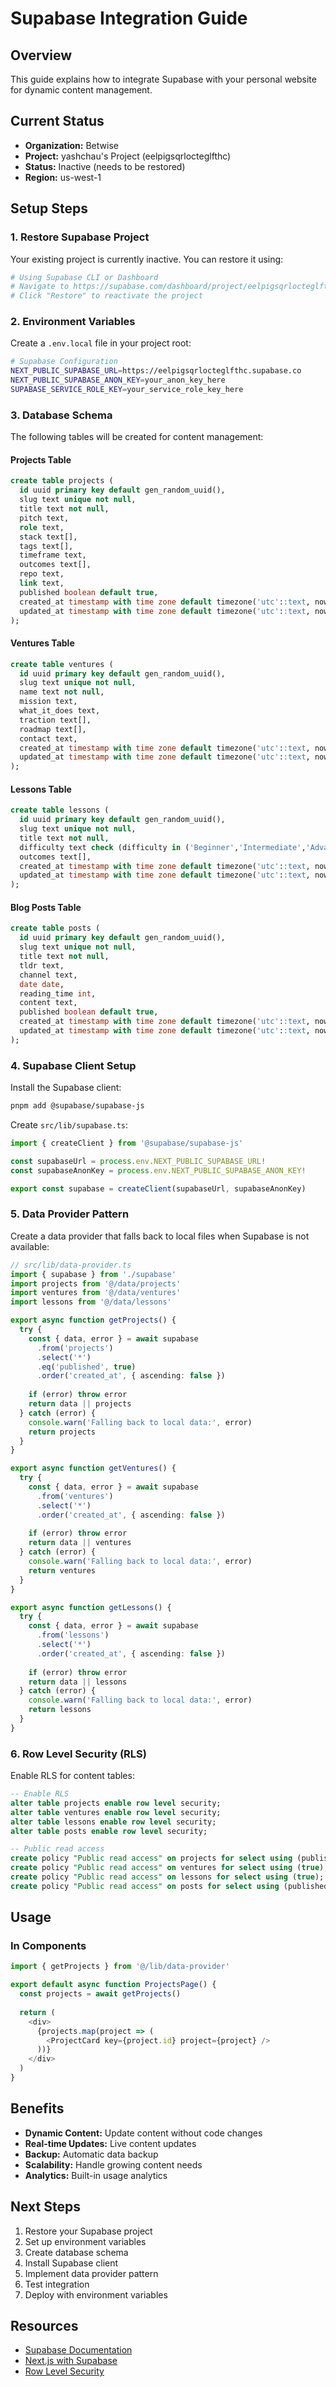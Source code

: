 # Supabase Integration Guide

## Overview
This guide explains how to integrate Supabase with your personal website for dynamic content management.

## Current Status
- **Organization:** Betwise
- **Project:** yashchau's Project (eelpigsqrlocteglfthc)
- **Status:** Inactive (needs to be restored)
- **Region:** us-west-1

## Setup Steps

### 1. Restore Supabase Project
Your existing project is currently inactive. You can restore it using:
```bash
# Using Supabase CLI or Dashboard
# Navigate to https://supabase.com/dashboard/project/eelpigsqrlocteglfthc
# Click "Restore" to reactivate the project
```

### 2. Environment Variables
Create a `.env.local` file in your project root:
```bash
# Supabase Configuration
NEXT_PUBLIC_SUPABASE_URL=https://eelpigsqrlocteglfthc.supabase.co
NEXT_PUBLIC_SUPABASE_ANON_KEY=your_anon_key_here
SUPABASE_SERVICE_ROLE_KEY=your_service_role_key_here
```

### 3. Database Schema
The following tables will be created for content management:

#### Projects Table
```sql
create table projects (
  id uuid primary key default gen_random_uuid(),
  slug text unique not null,
  title text not null,
  pitch text,
  role text,
  stack text[],
  tags text[],
  timeframe text,
  outcomes text[],
  repo text,
  link text,
  published boolean default true,
  created_at timestamp with time zone default timezone('utc'::text, now()) not null,
  updated_at timestamp with time zone default timezone('utc'::text, now()) not null
);
```

#### Ventures Table
```sql
create table ventures (
  id uuid primary key default gen_random_uuid(),
  slug text unique not null,
  name text not null,
  mission text,
  what_it_does text,
  traction text[],
  roadmap text[],
  contact text,
  created_at timestamp with time zone default timezone('utc'::text, now()) not null,
  updated_at timestamp with time zone default timezone('utc'::text, now()) not null
);
```

#### Lessons Table
```sql
create table lessons (
  id uuid primary key default gen_random_uuid(),
  slug text unique not null,
  title text not null,
  difficulty text check (difficulty in ('Beginner','Intermediate','Advanced')),
  outcomes text[],
  created_at timestamp with time zone default timezone('utc'::text, now()) not null,
  updated_at timestamp with time zone default timezone('utc'::text, now()) not null
);
```

#### Blog Posts Table
```sql
create table posts (
  id uuid primary key default gen_random_uuid(),
  slug text unique not null,
  title text not null,
  tldr text,
  channel text,
  date date,
  reading_time int,
  content text,
  published boolean default true,
  created_at timestamp with time zone default timezone('utc'::text, now()) not null,
  updated_at timestamp with time zone default timezone('utc'::text, now()) not null
);
```

### 4. Supabase Client Setup
Install the Supabase client:
```bash
pnpm add @supabase/supabase-js
```

Create `src/lib/supabase.ts`:
```typescript
import { createClient } from '@supabase/supabase-js'

const supabaseUrl = process.env.NEXT_PUBLIC_SUPABASE_URL!
const supabaseAnonKey = process.env.NEXT_PUBLIC_SUPABASE_ANON_KEY!

export const supabase = createClient(supabaseUrl, supabaseAnonKey)
```

### 5. Data Provider Pattern
Create a data provider that falls back to local files when Supabase is not available:

```typescript
// src/lib/data-provider.ts
import { supabase } from './supabase'
import projects from '@/data/projects'
import ventures from '@/data/ventures'
import lessons from '@/data/lessons'

export async function getProjects() {
  try {
    const { data, error } = await supabase
      .from('projects')
      .select('*')
      .eq('published', true)
      .order('created_at', { ascending: false })
    
    if (error) throw error
    return data || projects
  } catch (error) {
    console.warn('Falling back to local data:', error)
    return projects
  }
}

export async function getVentures() {
  try {
    const { data, error } = await supabase
      .from('ventures')
      .select('*')
      .order('created_at', { ascending: false })
    
    if (error) throw error
    return data || ventures
  } catch (error) {
    console.warn('Falling back to local data:', error)
    return ventures
  }
}

export async function getLessons() {
  try {
    const { data, error } = await supabase
      .from('lessons')
      .select('*')
      .order('created_at', { ascending: false })
    
    if (error) throw error
    return data || lessons
  } catch (error) {
    console.warn('Falling back to local data:', error)
    return lessons
  }
}
```

### 6. Row Level Security (RLS)
Enable RLS for content tables:
```sql
-- Enable RLS
alter table projects enable row level security;
alter table ventures enable row level security;
alter table lessons enable row level security;
alter table posts enable row level security;

-- Public read access
create policy "Public read access" on projects for select using (published = true);
create policy "Public read access" on ventures for select using (true);
create policy "Public read access" on lessons for select using (true);
create policy "Public read access" on posts for select using (published = true);
```

## Usage

### In Components
```typescript
import { getProjects } from '@/lib/data-provider'

export default async function ProjectsPage() {
  const projects = await getProjects()
  
  return (
    <div>
      {projects.map(project => (
        <ProjectCard key={project.id} project={project} />
      ))}
    </div>
  )
}
```

## Benefits
- **Dynamic Content:** Update content without code changes
- **Real-time Updates:** Live content updates
- **Backup:** Automatic data backup
- **Scalability:** Handle growing content needs
- **Analytics:** Built-in usage analytics

## Next Steps
1. Restore your Supabase project
2. Set up environment variables
3. Create database schema
4. Install Supabase client
5. Implement data provider pattern
6. Test integration
7. Deploy with environment variables

## Resources
- [Supabase Documentation](https://supabase.com/docs)
- [Next.js with Supabase](https://supabase.com/docs/guides/getting-started/tutorials/with-nextjs)
- [Row Level Security](https://supabase.com/docs/guides/auth/row-level-security)
